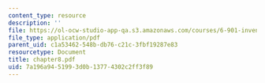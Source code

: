 ```yaml
---
content_type: resource
description: ''
file: https://ol-ocw-studio-app-qa.s3.amazonaws.com/courses/6-901-inventions-and-patents-fall-2005/7a196a9451993d0b13774302c2ff3f89_chapter8.pdf
file_type: application/pdf
parent_uid: c1a53462-548b-db76-c21c-3fbf19287e83
resourcetype: Document
title: chapter8.pdf
uid: 7a196a94-5199-3d0b-1377-4302c2ff3f89
---
```

